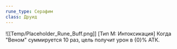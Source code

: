 ```yaml
---
rune_type: Серафим
class: Друид
---
```

![[Temp/Placeholder_Rune_Buff.png]]
[Тип М: Интоксикация] Когда "Веном" суммируется 10 раз, цель получит урон в {0}% АТК.
